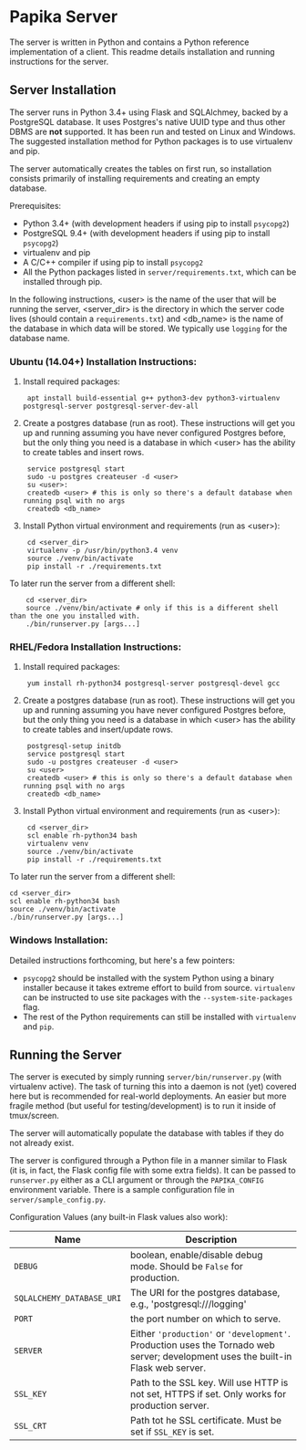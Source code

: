 
Papika Server
=============

The server is written in Python and contains a Python reference implementation of a client.
This readme details installation and running instructions for the server.

Server Installation
-------------------

The server runs in Python 3.4+ using Flask and SQLAlchmey, backed by a PostgreSQL database.
It uses Postgres's native UUID type and thus other DBMS are **not** supported.
It has been run and tested on Linux and Windows.
The suggested installation method for Python packages is to use virtualenv and pip.

The server automatically creates the tables on first run, so installation consists primarily of installing requirements and creating an empty database.

Prerequisites:

* Python 3.4+ (with development headers if using pip to install `psycopg2`)
* PostgreSQL 9.4+ (with development headers if using pip to install `psycopg2`)
* virtualenv and pip
* A C/C++ compiler if using pip to install `psycopg2`
* All the Python packages listed in `server/requirements.txt`, which can be installed through pip.

In the following instructions,
&lt;user&gt; is the name of the user that will be running the server,
&lt;server\_dir&gt; is the directory in which the server code lives (should contain a `requirements.txt`)
and &lt;db\_name&gt; is the name of the database in which data will be stored.
We typically use `logging` for the database name.

### Ubuntu (14.04+) Installation Instructions:

1. Install required packages:

        apt install build-essential g++ python3-dev python3-virtualenv postgresql-server postgresql-server-dev-all

2. Create a postgres database (run as root).
   These instructions will get you up and running assuming you have never configured Postgres before,
   but the only thing you need is a database in which &lt;user&gt; has the ability to create tables and insert rows.

        service postgresql start
        sudo -u postgres createuser -d <user>
        su <user>:
        createdb <user> # this is only so there's a default database when running psql with no args
        createdb <db_name>

3. Install Python virtual environment and requirements (run as &lt;user&gt;):

        cd <server_dir>
        virtualenv -p /usr/bin/python3.4 venv
        source ./venv/bin/activate
        pip install -r ./requirements.txt

To later run the server from a different shell:

        cd <server_dir>
        source ./venv/bin/activate # only if this is a different shell than the one you installed with.
        ./bin/runserver.py [args...]

### RHEL/Fedora Installation Instructions:

1. Install required packages:

        yum install rh-python34 postgresql-server postgresql-devel gcc

2. Create a postgres database (run as root).
   These instructions will get you up and running assuming you have never configured Postgres before,
   but the only thing you need is a database in which &lt;user&gt; has the ability to create tables and insert/update rows.

        postgresql-setup initdb
        service postgresql start
        sudo -u postgres createuser -d <user>
        su <user>
        createdb <user> # this is only so there's a default database when running psql with no args
        createdb <db_name>

3. Install Python virtual environment and requirements (run as &lt;user&gt;):

        cd <server_dir>
        scl enable rh-python34 bash
        virtualenv venv
        source ./venv/bin/activate
        pip install -r ./requirements.txt

To later run the server from a different shell:

    cd <server_dir>
    scl enable rh-python34 bash
    source ./venv/bin/activate
    ./bin/runserver.py [args...]

### Windows Installation:

Detailed instructions forthcoming, but here's a few pointers:

- `psycopg2` should be installed with the system Python using a binary installer because it takes extreme effort to build from source.
  `virtualenv` can be instructed to use site packages with the `--system-site-packages` flag.
- The rest of the Python requirements can still be installed with `virtualenv` and `pip`.

Running the Server
------------------

The server is executed by simply running `server/bin/runserver.py` (with virtualenv active).
The task of turning this into a daemon is not (yet) covered here but is recommended for real-world deployments.
An easier but more fragile method (but useful for testing/development) is to run it inside of tmux/screen.

The server will automatically populate the database with tables if they do not already exist.

The server is configured through a Python file in a manner similar to Flask (it is, in fact, the Flask config file with some extra fields).
It can be passed to `runserver.py` either as a CLI argument or through the `PAPIKA_CONFIG` environment variable.
There is a sample configuration file in `server/sample_config.py`.

Configuration Values (any built-in Flask values also work):

Name                      | Description
------------------------- | -------------
`DEBUG`                   | boolean, enable/disable debug mode. Should be `False` for production.
`SQLALCHEMY_DATABASE_URI` | The URI for the postgres database, e.g., 'postgresql:///logging'
`PORT`                    | the port number on which to serve.
`SERVER`                  | Either `'production'` or `'development'`. Production uses the Tornado web server; development uses the built-in Flask web server.
`SSL_KEY`                 | Path to the SSL key. Will use HTTP is not set, HTTPS if set. Only works for production server.
`SSL_CRT`                 | Path tot he SSL certificate. Must be set if `SSL_KEY` is set.

